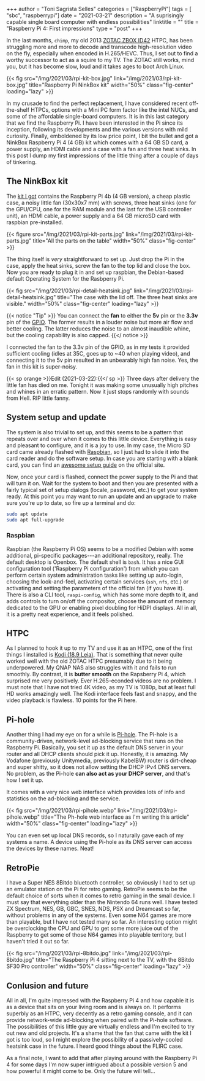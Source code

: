 +++
author = "Toni Sagrista Selles"
categories = ["RaspberryPi"]
tags = [ "sbc", "raspberrypi"]
date = "2021-03-21"
description = "A suprisingly capable single board computer with endless possibilities"
linktitle = ""
title = "Raspberry Pi 4: First impressions"
type = "post"
+++

In the last months, `chimp`, my old 2013 [ZOTAC ZBOX ID42](https://www.zotac.com/us/product/mini_pcs/id42-plus) HTPC, has been struggling more and more to decode and transcode high-resolution video on the fly, especially when encoded in H.265/HEVC. Thus, I set out to find a worthy successor to act as a squire to my TV. The ZOTAC still works, mind you, but it has become slow, loud and it takes ages to boot Arch Linux.

{{< fig src="/img/2021/03/rpi-kit-box.jpg" link="/img/2021/03/rpi-kit-box.jpg" title="Raspberry Pi NinkBox kit" width="50%" class="fig-center" loading="lazy" >}}

In my crusade to find the perfect replacement, I have considered recent off-the-shelf HTPCs, options with a Mini PC form factor like the intel NUCs, and some of the affordable single-board computers. It is in this last category that we find the Raspberry Pi. I have been interested in the Pi since its inception, following its developments and the various versions with mild curiosity. Finally, emboldened by its low price point, I bit the bullet and got a NinkBox Raspberry Pi 4 (4 GB) kit which comes with a 64 GB SD card, a power supply, an HDMI cable and a case with a fan and three heat sinks. In this post I dump my first impressions of the little thing after a couple of days of tinkering.

<!--more-->

## The NinkBox kit

The [kit I got](https://smile.amazon.de/Raspberry-Original-Processor-Supports-Bluetooth/dp/B07ZV9C6QF/ref=sr_1_1_sspa?crid=1MONBQR78RKLK&dchild=1&keywords=ninkbox+raspberry+pi+4&qid=1616344555) contains the Raspberry Pi 4b (4 GB version), a cheap plastic case, a noisy little fan (30x30x7 mm) with screws, three heat sinks (one for the GPU/CPU, one for the RAM module and the last for the USB controller unit), an HDMI cable, a power supply and a 64 GB microSD card with raspbian pre-installed. 

{{< figure src="/img/2021/03/rpi-kit-parts.jpg" link="/img/2021/03/rpi-kit-parts.jpg" title="All the parts on the table" width="50%" class="fig-center" >}}

The thing itself is *very* straightforward to set up. Just drop the Pi in the case, apply the heat sinks, screw the fan to the top lid and close the box. Now you are ready to plug it in and set up raspbian, the Debian-based default Operating System for the Rasbperry Pi.

{{< fig src="/img/2021/03/rpi-detail-heatsink.jpg" link="/img/2021/03/rpi-detail-heatsink.jpg" title="The case with the lid off. The three heat sinks are visible." width="50%" class="fig-center" loading="lazy" >}}

{{< notice "Tip" >}}
You can connect the **fan** to either the **5v** pin or the **3.3v** pin of the [GPIO](https://pinout.xyz/pinout/pin2_5v_power). The former results in a louder noise but more air flow and better cooling. The latter reduces the noise to an almost inaudible whine, but the cooling capability is also capped.
{{</ notice >}}

I connected the fan to the 3.3v pin of the GPIO, as in my tests it provided sufficient cooling (idles at 35C, goes up to ~40 when playing video), and connecting it to the 5v pin resulted in an unbearably high fan noise. Yes, the fan in this kit is super-noisy.

{{< sp orange >}}Edit (2021-03-22):{{</ sp >}} Three days after delivery the little fan has died on me. Tonight it was making some unusually high pitches and whines in an erratic pattern. Now it just stops randomly with sounds from Hell. RIP little fanny.

## System setup and update

The system is also trivial to set up, and this seems to be a pattern that repeats over and over when it comes to this little device. Everything is easy and pleasant to configure, and it is a joy to use. In my case, the Micro SD card came already flashed with [Raspbian](https://www.raspbian.org), so I just had to slide it into the card reader and do the software setup. In case you are starting with a blank card, you can find an [awesome setup guide](https://projects.raspberrypi.org/en/projects/raspberry-pi-setting-up) on the official site.

Now, once your card is flashed, connect the power supply to the Pi and that will turn it on. Wait for the system to boot and then you are presented with a fairly typical set of setup dialogs (locale, password, etc.) to get your system ready. At this point you may want to run an update and an upgrade to make sure you're up to date, so fire up a terminal and do:

```bash
sudo apt update
sudo apt full-upgrade
```

### Raspbian

Raspbian (the Raspberry Pi OS) seems to be a modified Debian with some additional, pi-specific packages---an additional repository, really. The default desktop is Openbox. The default shell is `bash`. It has a nice GUI configuration tool ('Raspberry Pi configuration') from which you can perform certain system administration tasks like setting up auto-login, choosing the look-and-feel, activating certain services (`ssh`, `nfs`, etc.) or activating and setting the parameters of the official fan (if you have it). There is also a CLI tool, `raspi-config`, which has some more depth to it, and adds controls to turn on/off the compositor, choose the amount of memory dedicated to the GPU or enabling pixel doubling for HiDPI displays. All in all, it is a pretty neat experience, and it feels polished.

## HTPC

As I planned to hook it up to my TV and use it as an HTPC, one of the first things I installed is [Kodi (18.9 Leia)](https://kodi.tv/article/kodi-leia-189-release). That is something that never quite worked well with the old ZOTAC HTPC presumably due to it being underpowered. My QNAP NAS also struggles with it and fails to run smoothly. By contrast, it is **butter smooth** on the Rapsberry Pi 4, which surprised me very positively. Ever H.265-econded videos are no problem. I must note that I have not tried 4K video, as my TV is 1080p, but at least full HD works amazingly well. The Kodi interface feels fast and snappy, and the video playback is flawless. 10 points for the Pi here.

## Pi-hole

Another thing I had my eye on for a while is [Pi-hole](https://pi-hole.net). The Pi-hole is a community-driven, network-level ad-blocking service that runs on the Raspberry Pi. Basically, you set it up as the default DNS server in your router and all DHCP clients should pick it up. Honestly, it is amazing. My Vodafone (previously Unitymedia, previously KabelBW) router is dirt-cheap and super shitty, so it does not allow setting the DHCP IPv4 DNS servers. No problem, as the Pi-hole **can also act as your DHCP server**, and that's how I set it up.

It comes with a very nice web interface which provides lots of info and statistics on the ad-blocking and the service.

{{< fig src="/img/2021/03/rpi-pihole.webp" link="/img/2021/03/rpi-pihole.webp" title="The Ph-hole web interface as I'm writing this article" width="50%" class="fig-center" loading="lazy" >}}

You can even set up local DNS records, so I naturally gave each of my systems a name. A device using the Pi-hole as its DNS server can access the devices by these names. Neat!

## RetroPie

I have a Super NES 8Bitdo bluetooth controller, so obviously I had to set up an emulator station on the Pi for retro gaming. RetroPie seems to be the default choice of sorts when it comes to retro gaming in the small device. I must say that everything older than the Nintendo 64 runs well. I have tested ZX Spectrum, NES, GB, GBC, SNES, NDS, PSX and Dreamcast so far, without problems in any of the systems. Even some N64 games are more than playable, but I have not tested many so far. An interesting option might be overclocking the CPU and GPU to get some more juice out of the Raspberry to get some of those N64 games into playable territory, but I haven't tried it out so far.

{{< fig src="/img/2021/03/rpi-8bitdo.jpg" link="/img/2021/03/rpi-8bitdo.jpg" title="The Raspberry Pi 4 sitting next to the TV, with the 8Bitdo SF30 Pro controller" width="50%" class="fig-center" loading="lazy" >}}

## Conlusion and future

All in all, I'm quite impressed with the Raspberry Pi 4 and how capable it is as a device that sits on your living room and is always on. It performs superbly as an HTPC, very decently as a retro gaming console, and it can provide network-wide ad-blocking when paired with the Pi-hole software. The possibilities of this little guy are virtually endless and I'm excited to try out new and old projects.
It's a shame that the fan that came with the kit I got is too loud, so I might explore the possibility of a passively-cooled heatsink case in the future. I heard good things about the FLIRC case.

As a final note, I want to add that after playing around with the Raspberry Pi 4 for some days I'm now super intrigued about a possible version 5 and how powerful it might come to be. Only the future will tell...


